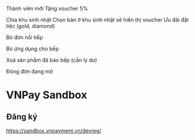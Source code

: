 Thành viên mới
Tặng voucher 5%

Chia khu sinh nhật
Chọn bàn ở khu sinh nhật sẽ hiển thị voucher Ưu đãi đặt tiệc (gold, diamond)

Bỏ đơn nối tiếp

Bỏ ứng dụng cho bếp

Xoá sản phẩm đã báo bếp (cần lý do)

Đóng đơn đang mở

# VNPay Sandbox

## Đăng ký

https://sandbox.vnpayment.vn/devreg/
